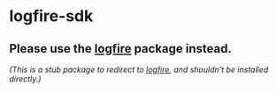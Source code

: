 # logfire-sdk

## Please use the [logfire](https://pypi.org/project/logfire/) package instead.

_(This is a stub package to redirect to [logfire](https://pypi.org/project/logfire/), and shouldn't be installed directly.)_
